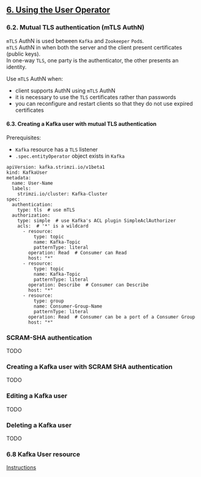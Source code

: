 ## [6. Using the User Operator](https://strimzi.io/docs/latest/#assembly-using-the-user-operator-str)

### 6.2. Mutual TLS authentication (mTLS AuthN)

`mTLS` AuthN is used between `Kafka` and `Zookeeper` `Pod`s.  
`mTLS` AuthN in when both the server and the client present certificates (public keys).  
In one-way `TLS`, one party is the authenticator, the other presents an identity.  

Use `mTLS` AuthN when:
* client supports AuthN using `mTLS` AuthN
* it is necessary to use the `TLS` certificates rather than passwords
* you can reconfigure and restart clients so that they do not use expired certificates

#### 6.3. Creating a Kafka user with mutual TLS authentication

Prerequisites:
* `Kafka` resource has a `TLS` listener
* `.spec.entityOperator` object exists in `Kafka`

```
apiVersion: kafka.strimzi.io/v1beta1
kind: KafkaUser
metadata:
  name: User-Name
  labels:
    strimzi.io/cluster: Kafka-Cluster
spec:
  authentication:
    type: tls  # use mTLS
  authorization:
    type: simple  # use Kafka's ACL plugin SimpleAclAuthorizer
    acls:  # '*' is a wildcard
      - resource:
          type: topic
          name: Kafka-Topic
          patternType: literal
        operation: Read  # Consumer can Read
        host: "*"
      - resource:
          type: topic
          name: Kafka-Topic
          patternType: literal
        operation: Describe  # Consumer can Describe
        host: "*"
      - resource:
          type: group
          name: Consumer-Group-Name
          patternType: literal
        operation: Read  # Consumer can be a port of a Consumer Group
        host: "*"
```

### SCRAM-SHA authentication

TODO

### Creating a Kafka user with SCRAM SHA authentication

TODO

### Editing a Kafka user

TODO

### Deleting a Kafka user

TODO

### 6.8 Kafka User resource

[Instructions](68KafkaUserResource)
